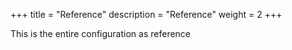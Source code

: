 +++
title = "Reference"
description = "Reference"
weight = 2
+++

This is the entire configuration as reference
